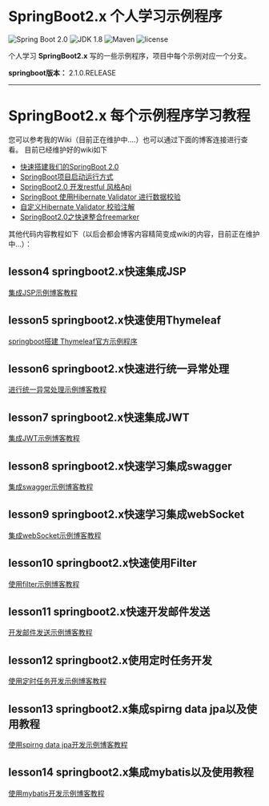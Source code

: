 SpringBoot2.x 个人学习示例程序
=========================

![Spring Boot 2.0](https://img.shields.io/badge/Spring%20Boot-2.0-brightgreen.svg)
![JDK 1.8](https://img.shields.io/badge/JDK-1.8-brightgreen.svg)
![Maven](https://img.shields.io/badge/Maven-3.5.0-yellowgreen.svg)
![license](https://img.shields.io/badge/license-apache%202.0-blue.svg)

个人学习 **SpringBoot2.x** 写的一些示例程序，项目中每个示例对应一个分支。

**springboot版本：** 2.1.0.RELEASE

---

# SpringBoot2.x 每个示例程序学习教程
您可以参考我的Wiki（目前正在维护中....）也可以通过下面的博客连接进行查看。
目前已经维护好的wiki如下
- [快速搭建我们的SpringBoot 2.0](https://github.com/zhuoqianmingyue/springbootexamples/wiki/%E5%BF%AB%E9%80%9F%E6%90%AD%E5%BB%BA%E6%88%91%E4%BB%AC%E7%9A%84SpringBoot-2.0)
- [SpringBoot项目启动运行方式](https://github.com/zhuoqianmingyue/springbootexamples/wiki/SpringBoot-%E9%A1%B9%E7%9B%AE%E5%90%AF%E5%8A%A8%E8%BF%90%E8%A1%8C%E6%96%B9%E5%BC%8F)
- [SpringBoot2.0 开发restful 风格Api](https://github.com/zhuoqianmingyue/springbootexamples/wiki/SpringBoot2.0-%E5%BC%80%E5%8F%91restful-%E9%A3%8E%E6%A0%BCApi)
- [SpringBoot 使用Hibernate Validator 进行数据校验](https://github.com/zhuoqianmingyue/springbootexamples/wiki/SpringBoot-%E4%BD%BF%E7%94%A8Hibernate-Validator-%E8%BF%9B%E8%A1%8C%E6%95%B0%E6%8D%AE%E6%A0%A1%E9%AA%8C)
- [自定义Hibernate Validator 校验注解](https://github.com/zhuoqianmingyue/springbootexamples/wiki/%E8%87%AA%E5%AE%9A%E4%B9%89Hibernate-Validator-%E6%A0%A1%E9%AA%8C%E6%B3%A8%E8%A7%A3)
- [SpringBoot2.0之快速整合freemarker](https://github.com/zhuoqianmingyue/springbootexamples/wiki/SpringBoot2.0%E4%B9%8B%E5%BF%AB%E9%80%9F%E6%95%B4%E5%90%88freemarker)

其他代码内容教程如下（以后会都会博客内容精简变成wiki的内容，目前正在维护中...）：
## lesson4 springboot2.x快速集成JSP
[集成JSP示例博客教程](https://blog.csdn.net/ljk126wy/article/details/83149069)
## lesson5 springboot2.x快速使用Thymeleaf
[springboot搭建 Thymeleaf官方示例程序](https://blog.csdn.net/ljk126wy/article/details/83856758)
## lesson6 springboot2.x快速进行统一异常处理
[进行统一异常处理示例博客教程](https://blog.csdn.net/ljk126wy/article/details/83243900)
## lesson7 springboot2.x快速集成JWT
[集成JWT示例博客教程](https://blog.csdn.net/ljk126wy/article/details/82751787)
## lesson8 springboot2.x快速学习集成swagger
[集成swagger示例博客教程](https://blog.csdn.net/ljk126wy/article/details/82749274)
## lesson9 springboot2.x快速学习集成webSocket
[集成webSocket示例博客教程](https://blog.csdn.net/ljk126wy/article/details/82814086)
## lesson10 springboot2.x快速使用Filter
[使用filter示例博客教程](https://blog.csdn.net/ljk126wy/article/details/83069903)
## lesson11 springboot2.x快速开发邮件发送
[开发邮件发送示例博客教程](https://blog.csdn.net/ljk126wy/article/details/83239398)
## lesson12 springboot2.x使用定时任务开发
[使用定时任务开发示例博客教程](https://blog.csdn.net/ljk126wy/article/details/83079070)
## lesson13 springboot2.x集成spirng data jpa以及使用教程
[使用spirng data jpa开发示例博客教程](https://blog.csdn.net/ljk126wy/article/details/82819948)
## lesson14 springboot2.x集成mybatis以及使用教程
[使用mybatis开发示例博客教程](https://blog.csdn.net/ljk126wy/article/details/82819948)

